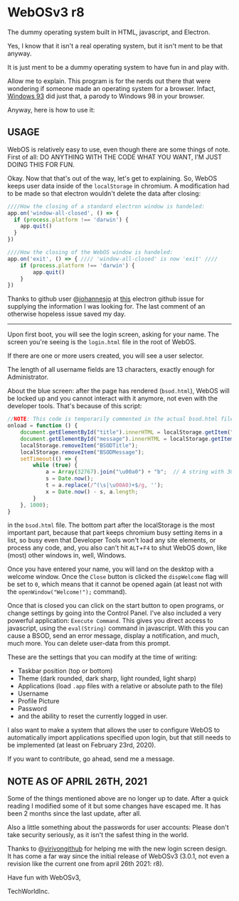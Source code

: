 # WebOSv3 r8
The dummy operating system built in HTML, javascript, and Electron.

Yes, I know that it isn't a real operating system, but it isn't ment to be that anyway.

It is just ment to be a dummy operating system to have fun in and play with.

Allow me to explain. This program is for the nerds out there that were wondering if someone made an operating system for a browser. Infact, [Windows 93](https://www.windows93.net) did just that, a parody to Windows 98 in your browser.

Anyway, here is how to use it:
## USAGE

WebOS is relatively easy to use, even though there are some things of note. First of all: DO ANYTHING WITH THE CODE WHAT YOU WANT, I'M JUST DOING THIS FOR FUN.

Okay. Now that that's out of the way, let's get to explaining. So, WebOS keeps user data inside of the `localStorage` in chromium. A modification had to be made so that electron wouldn't delete the data after closing:

```javascript
////How the closing of a standard electron window is handeled:
app.on('window-all-closed', () => {
  if (process.platform !== 'darwin') {
    app.quit()
  }
})

////How the closing of the WebOS window is handeled:
app.on('exit', () => { //// 'window-all-closed' is now 'exit' ////
    if (process.platform !== 'darwin') {
        app.quit()
    }
})
````

Thanks to github user @[johannesjo](https://github.com/johannesjo) at [this](https://github.com/electron/electron/issues/5708#issuecomment-531492039) electron github issue for supplying the information I was looking for. The last comment of an otherwise hopeless issue saved my day.

------
Upon first boot, you will see the login screen, asking for your name. The screen you're seeing is the `login.html` file in the root of WebOS.

If there are one or more users created, you will see a user selector.

The length of all username fields are 13 characters, exactly enough for Administrator.


About the blue screen: after the page has rendered (`bsod.html`), WebOS will be locked up and you cannot interact with it anymore, not even with the developer tools. That's because of this script:

```javascript
//NOTE: This code is temporarily commented in the actual bsod.html file for development//
onload = function () {
    document.getElementById("title").innerHTML = localStorage.getItem("BSODTitle");
    document.getElementById("message").innerHTML = localStorage.getItem("BSODMessage");
    localStorage.removeItem("BSODTitle");
    localStorage.removeItem("BSODMessage");
    setTimeout(() => {
        while (true) {
            a = Array(32767).join("\u00a0") + "b";  // A string with 30 consecutive \u00a0
            s = Date.now();
            t = a.replace(/^(\s|\u00A0)+$/g, '');
            x = Date.now() - s, a.length;
        }
    }, 1000);
}
```

in the `bsod.html` file. The bottom part after the localStorage is the most important part, because that part keeps chromium busy setting items in a list, so busy even that Developer Tools won't load any site elements, or process any code, and, you also can't hit `ALT`+`F4` to shut WebOS down, like (most) other windows in, well, Windows.

Once you have entered your name, you will land on the desktop with a welcome window. Once the `Close` button is clicked the `dispWelcome` flag will be set to `0`, which means that it cannot be opened again (at least not with the `openWindow("Welcome!");` command).

Once that is closed you can click on the start button to open programs, or change settings by going into the Control Panel. I've also included a very powerful application: `Execute Command`. This gives you direct access to javascript, using the `eval(String)` command in javascript. With this you can cause a BSOD, send an error message, display a notification, and much, much more. You can delete user-data from this prompt.

These are the settings that you can modify at the time of writing:

  * Taskbar position (top or bottom)
  * Theme (dark rounded, dark sharp, light rounded, light sharp)
  * Applications (load `.app` files with a relative or absolute path to the file)
  * Username
  * Profile Picture
  * Password
  * and the ability to reset the currently logged in user.

I also want to make a system that allows the user to configure WebOS to automatically import applications specified upon login, but that still needs to be implemented (at least on February 23rd, 2020).

If you want to contribute, go ahead, send me a message.


## NOTE AS OF APRIL 26TH, 2021

Some of the things mentioned above are no longer up to date. After a quick reading I modified some of it but some changes have escaped me. It has been 2 months since the last update, after all.

Also a little something about the passwords for user accounts: Please don't take security seriously, as it isn't the safest thing in the world.

Thanks to @[virivongithub](https://github.com/virivongithub) for helping me with the new login screen design. It has come a far way since the initial release of WebOSv3 (3.0.1, not even a revision like the current one from april 26th 2021: r8).

Have fun with WebOSv3,

TechWorldInc.
